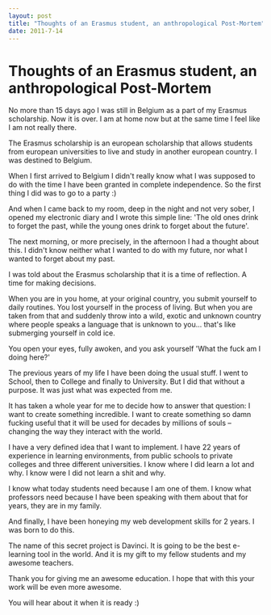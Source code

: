 ```yaml
---
layout: post
title: "Thoughts of an Erasmus student, an anthropological Post-Mortem"
date: 2011-7-14
---
```


# Thoughts of an Erasmus student, an anthropological Post-Mortem

No more than 15 days ago I was still in Belgium as a part of my Erasmus scholarship. Now it is over. I am at home now but at the same time I feel like I am not really there.

The Erasmus scholarship is an european scholarship that allows students from european universities to live and study in another european country. I was destined to Belgium.

When I first arrived to Belgium I didn't really know what I was supposed to do with the time I have been granted in complete independence. So the first thing I did was to go to a party :)

And when I came back to my room, deep in the night and not very sober, I opened my electronic diary and I wrote this simple line: 'The old ones drink to forget the past, while the young ones drink to forget about the future'.

The next morning, or more precisely, in the afternoon I had a thought about this. I didn't know neither what I wanted to do with my future, nor what I wanted to forget about my past.

I was told about the Erasmus scholarship that it is a time of reflection. A time for making decisions.

When you are in you home, at your original country, you submit yourself to daily routines. You lost yourself in the process of living. But when you are taken from that and suddenly throw into a wild, exotic and unknown country where people speaks a language that is unknown to you... that's like submerging yourself in cold ice.

You open your eyes, fully awoken, and you ask yourself 'What the fuck am I doing here?'

The previous years of my life I have been doing the usual stuff. I went to School, then to College and finally to University. But I did that without a purpose. It was just what was expected from me.

It has taken a whole year for me to decide how to answer that question: I want to create something incredible. I want to create something so damn fucking useful that it will be used for decades by millions of souls – changing the way they interact with the world.

I have a very defined idea that I want to implement. I have 22 years of experience in learning environments, from public schools to private colleges and three different universities. I know where I did learn a lot and why. I know were I did not learn a shit and why.

I know what today students need because I am one of them. I know what professors need because I have been speaking with them about that for years, they are in my family.

And finally, I have been honeying my web development skills for 2 years. I was born to do this.

The name of this secret project is Davinci. It is going to be the best e-learning tool in the world. And it is my gift to my fellow students and my awesome teachers.

Thank you for giving me an awesome education. I hope that with this your work will be even more awesome.

You will hear about it when it is ready :)
